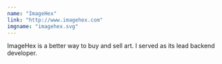 ```yaml
---
name: "ImageHex"
link: "http://www.imagehex.com"
imgname: "imagehex.svg"
---
```


ImageHex is a better way to buy and sell art.
I served as its lead backend developer.
